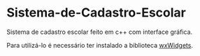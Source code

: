 # Sistema-de-Cadastro-Escolar

Sistema de cadastro escolar feito em c++ com interface gráfica.

Para utilizá-lo é necessário ter instalado a biblioteca [wxWidgets](https://www.wxwidgets.org/).

